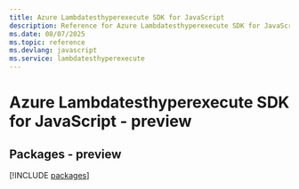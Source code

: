 ```yaml
---
title: Azure Lambdatesthyperexecute SDK for JavaScript
description: Reference for Azure Lambdatesthyperexecute SDK for JavaScript
ms.date: 08/07/2025
ms.topic: reference
ms.devlang: javascript
ms.service: lambdatesthyperexecute
---
```

# Azure Lambdatesthyperexecute SDK for JavaScript - preview
## Packages - preview
[!INCLUDE [packages](lambdatesthyperexecute-index.md)]